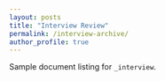 ```yaml
---
layout: posts
title: "Interview Review"
permalink: /interview-archive/
author_profile: true
---
```


Sample document listing for `_interview`.
